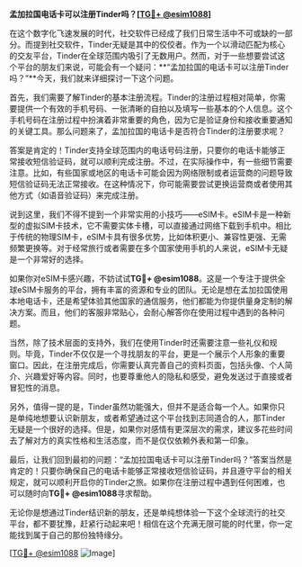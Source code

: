 **孟加拉国电话卡可以注册Tinder吗？[[TG💪+ @esim1088](https://t.me/s/esim1088)]**

在这个数字化飞速发展的时代，社交软件已经成了我们日常生活中不可或缺的一部分。而提到社交软件，Tinder无疑是其中的佼佼者。作为一个以滑动匹配为核心的交友平台，Tinder在全球范围内吸引了无数用户。然而，对于一些想要尝试这个平台的朋友们来说，可能会有一个疑问：**“孟加拉国的电话卡可以注册Tinder吗？”**今天，我们就来详细探讨一下这个问题。

首先，我们需要了解Tinder的基本注册流程。Tinder的注册过程相对简单，你需要提供一个有效的手机号码、一张清晰的自拍以及填写一些基本的个人信息。这个手机号码在注册过程中扮演着非常重要的角色，因为它是验证身份和接收重要通知的关键工具。那么问题来了，孟加拉国的电话卡是否符合Tinder的注册要求呢？

答案是肯定的！Tinder支持全球范围内的电话号码注册，只要你的电话卡能够正常接收短信验证码，就可以顺利完成注册。不过，在实际操作中，有一些细节需要注意。比如，有些国家或地区的电话卡可能会因为网络限制或者运营商的问题导致短信验证码无法正常接收。在这种情况下，你可能需要尝试更换运营商或者使用其他方式（如语音验证码）来完成注册。

说到这里，我们不得不提到一个非常实用的小技巧——eSIM卡。eSIM卡是一种新型的虚拟SIM卡技术，它不需要实体卡槽，可以直接通过网络下载到手机中。相比于传统的物理SIM卡，eSIM卡具有很多优势，比如体积更小、兼容性更强、无需频繁更换等。对于经常旅行或者需要在多个国家使用手机的人来说，eSIM卡无疑是一个非常好的选择。

如果你对eSIM卡感兴趣，不妨试试**TG💪+ @esim1088**。这是一个专注于提供全球eSIM卡服务的平台，拥有丰富的资源和专业的团队。无论是想在孟加拉国使用本地电话卡，还是希望体验其他国家的通信服务，他们都能为你提供量身定制的解决方案。而且，他们的客服非常贴心，会耐心解答你在使用过程中遇到的各种问题。

当然，除了技术层面的支持外，我们在使用Tinder时还需要注意一些礼仪和规则。毕竟，Tinder不仅仅是一个寻找朋友的平台，更是一个展示个人形象的重要窗口。因此，在注册完成后，你需要认真完善自己的资料页面，包括头像、个人简介、兴趣爱好等内容。同时，也要尊重他人的隐私和感受，避免发送过于直接或者冒犯性的消息。

另外，值得一提的是，Tinder虽然功能强大，但并不是适合每一个人。如果你只是单纯地想要认识新朋友，或者希望通过这个平台找到志同道合的人，那Tinder无疑是一个很好的选择。但是，如果你对感情有更深层次的需求，建议多花些时间去了解对方的真实性格和生活态度，而不是仅仅依赖外表和第一印象。

最后，让我们回到最初的问题：“孟加拉国电话卡可以注册Tinder吗？”答案当然是肯定的！只要你确保自己的电话卡能够正常接收短信验证码，并且遵守平台的相关规定，就可以顺利开启你的Tinder之旅。如果你在注册过程中遇到任何困难，也可以随时向**TG💪+ @esim1088**寻求帮助。

无论你是想通过Tinder结识新的朋友，还是单纯想体验一下这个全球流行的社交平台，都不要犹豫，赶紧行动起来吧！相信在这个充满无限可能的时代里，你一定能找到属于自己的那份独特缘分。

[[TG💪+ @esim1088](https://t.me/s/esim1088) ![Image](https://i.postimg.cc/4NQfJmqS/Snipaste-2025-05-13-00-14-12.png)]